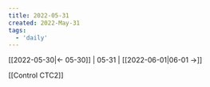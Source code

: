 ```yaml
---
title: 2022-05-31
created: 2022-May-31
tags:
  - 'daily'
---
```


[[2022-05-30|<- 05-30]] | 05-31 | [[2022-06-01|06-01 ->]]



[[Control CTC2]]